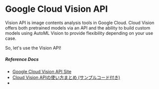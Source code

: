 # Google Cloud Vision API

Vision API is image contents analysis tools in Google Cloud.
Cloud Vision offers both pretrained models via an API and the ability to build custom models using AutoML Vision to provide flexibility depending on your use case.

So, let's use the Vision API!



##### Reference Docs

- [Google Cloud Vision API Site](https://cloud.google.com/vision/)
- [Cloud Vision APIの使い方まとめ (サンプルコード付き)](https://syncer.jp/cloud-vision-api)
- 
